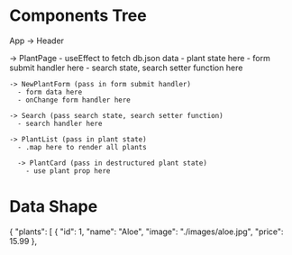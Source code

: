 # Components Tree

App
  -> Header

  -> PlantPage
    - useEffect to fetch db.json data
    - plant state here
    - form submit handler here
    - search state, search setter function here

    -> NewPlantForm (pass in form submit handler)
      - form data here
      - onChange form handler here

    -> Search (pass search state, search setter function)
      - search handler here

    -> PlantList (pass in plant state)
      - .map here to render all plants

      -> PlantCard (pass in destructured plant state)
        - use plant prop here

# Data Shape

{
  "plants": [
    {
      "id": 1,
      "name": "Aloe",
      "image": "./images/aloe.jpg",
      "price": 15.99
    },

